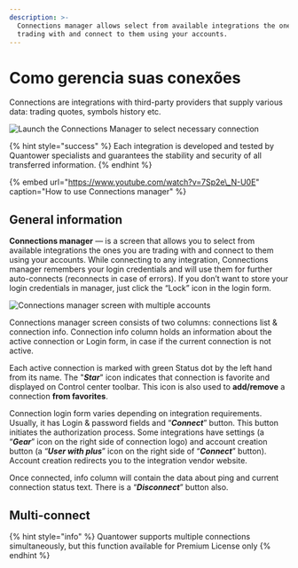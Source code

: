 ```yaml
---
description: >-
  Connections manager allows select from available integrations the ones you are
  trading with and connect to them using your accounts.
---
```


# Como gerencia suas conexões

Connections are integrations with third-party providers that supply various data: trading quotes, symbols history etc.

![Launch the Connections Manager to select necessary connection](../.gitbook/assets/connections-manager.png)

{% hint style="success" %}
Each integration is developed and tested by Quantower specialists and guarantees the stability and security of all transferred information.
{% endhint %}

{% embed url="https://www.youtube.com/watch?v=7Sp2e\_N-U0E" caption="How to use Connections manager" %}

## General information

**Connections manager** — is a screen that allows you to select from available integrations the ones you are trading with and connect to them using your accounts. While connecting to any integration, Connections manager remembers your login credentials and will use them for further auto-connects \(reconnects in case of errors\). If you don’t want to store your login credentials in manager, just click the “Lock” icon in the login form.

![Connections manager screen with multiple accounts](../.gitbook/assets/multiple-accounts.gif)

Connections manager screen consists of two columns: connections list & connection info. Connection info column holds an information about the active connection or Login form, in case if the current connection is not active.

Each active connection is marked with green Status dot by the left hand from its name. The "_**Star**_" icon indicates that connection is favorite and displayed on Control center toolbar. This icon is also used to **add/remove** a connection **from favorites**.

Connection login form varies depending on integration requirements. Usually, it has Login & password fields and “_**Connect**_” button. This button initiates the authorization process. Some integrations have settings \(a “_**Gear**_” icon on the right side of connection logo\) and account creation button \(a “_**User with plus**_” icon on the right side of “_**Connect**_” button\). Account creation redirects you to the integration vendor website.

Once connected, info column will contain the data about ping and current connection status text. There is a “_**Disconnect**_” button also.

## Multi-connect

{% hint style="info" %}
Quantower supports multiple connections simultaneously, but this function available for Premium License only
{% endhint %}

